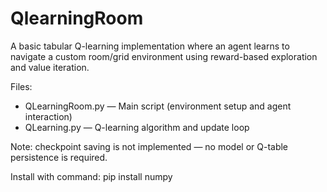 # QlearningRoom

A basic tabular Q-learning implementation where an agent learns to navigate a custom room/grid environment using reward-based exploration and value iteration.

Files:
- QLearningRoom.py — Main script (environment setup and agent interaction)
- QLearning.py — Q-learning algorithm and update loop

Note: checkpoint saving is not implemented — no model or Q-table persistence is required.

Install with command:
pip install numpy
